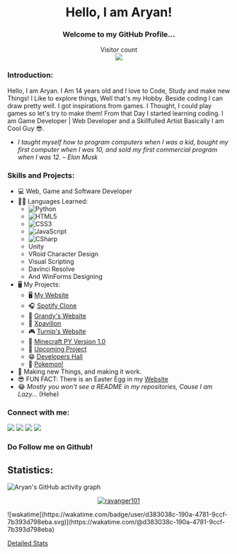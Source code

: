
<h1 align="center">Hello, I am Aryan!</h1>
<h3 align="center">Welcome to my GitHub Profile...</h3>
<p align="center"> 
  Visitor count<br>
  <img src="https://profile-counter.glitch.me/ravanger101/count.svg" />
</p>


### Introduction:
Hello, I am Aryan. I Am 14 years old and I love to Code, Study and make new Things! I Like to explore things, Well that's my Hobby. Beside coding I can draw pretty well.
I got inspirations from games. I Thought, I could play games so let's try to make them! From that Day I started learning coding. I am Game Developer | Web Developer and a Skillfulled Artist Basically I am Cool Guy 😎.
- *I taught myself how to program computers when I was a kid, bought my first computer when I was 10, and sold my first commercial program when I was 12. – Elon Musk*

### Skills and Projects:
* 💻 Web, Game and Software Developer
* 👨‍💻 Languages Learned:
    * ![Python](https://img.shields.io/badge/-Python-black?style=for-the-badge&logo=Python)
    * ![HTML5](https://img.shields.io/badge/-HTML5-E34F26?style=for-the-badge&logo=html5&logoColor=white)
    * ![CSS3](https://img.shields.io/badge/-CSS3-1572B6?style=for-the-badge&logo=css3)
    * ![JavaScript](https://img.shields.io/badge/-JavaScript-black?style=for-the-badge&logo=javascript)
    * ![CSharp](https://img.shields.io/badge/-CSharp-black?style=for-the-badge&logo=csharp)
    * Unity
    * VRoid Character Design
    * Visual Scripting
    * Davinci Resolve
    * And WinForms Designing
* 🖥 My Projects:
    * 🖥️ <a href ="https://ravanger101.github.io/DragonRealmsWebsite/">My Website</a>
    * 🎧 <a href ="https://spotifyrealms.netlify.app/">Spotify Clone</a>
    * 📱 <a href ="https://grandyswebsite.netlify.app/">Grandy's Website</a>
    * 🧾 <a href ="https://xpavilion.github.io/">Xpavilion</a>
    * 🎮 <a href ="https://turnipguy30.me/">Turnip's Website</a>
    * 👾 <a href ="https://github.com/ProjectDragonRealms/DragonRealms-Version1.0">Minecraft PY Version 1.0</a>
    * 📁 <a href ="https://github.com/ProjectDragonRealms">Upcoming Project</a>
    * 😁 <a href ="https://developers-hall.netlify.app/ravanger101/">Developers Hall</a>
    * 🎃 <a href ="https://pokemon-pythonred.github.io/">Pokemon!</a>
* 🤖 Making new Things, and making it work.
* 😎 FUN FACT: There is an Easter Egg in my <a href ="https://ravanger101.github.io/DragonRealmsWebsite/">Website</a>
* 😂 *Mostly you won't see a README in my repositories, Cause I am Lazy...* (Hehe)


### Connect with me:
[![](https://img.shields.io/badge/-Aryan™-blue?style=for-the-badge&logo=Linkedin&logoColor=white&linkhttps://www.linkedin.com/in/aryangore/)](https://www.linkedin.com/in/aryangore/)
[![](https://img.shields.io/badge/-Github-171515?style=for-the-badge&logo=github&logoColor=white)](https://github.com/Ravanger101) 
[![](https://img.shields.io/badge/-Website-7e22ff?style=for-the-badge)](https://ravanger101.github.io/DragonRealmsWebsite/)
[![](https://img.shields.io/badge/-Email-c14438?style=for-the-badge&logo=gmail&logoColor=white&link=mailto:aryangore)](mailto:panther2008aryan101@gmail.com)
<h3>Do Follow me on Github!</h3>

## Statistics:


![Aryan's GitHub activity graph](https://activity-graph.herokuapp.com/graph?username=ravanger101&&theme=react-dark)
<p align="center"> <a href="https://github.com/ryo-ma/github-profile-trophy"><img src="https://github-profile-trophy.vercel.app/?username=ravanger101&theme=darkhub&no-bg=true&row=1&margin-w=15&margin-h=15" alt="ravanger101" /></a></p>
![wakatime](https://wakatime.com/badge/user/d383038c-190a-4781-9ccf-7b393d798eba.svg)](https://wakatime.com/@d383038c-190a-4781-9ccf-7b393d798eba)
<p><a href="https://gitstats.me/Ravanger101">Detailed Stats</a>



